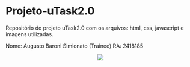 # Projeto-uTask2.0
Repositório do projeto uTask2.0 com os arquivos: html, css, javascript e imagens utilizadas.

Nome: Augusto Baroni Simionato (Trainee)
RA: 2418185
<div align="center">
  <img src="https://user-images.githubusercontent.com/72254418/151616305-4a5dde45-8a48-4bc6-a98c-bc337328fa5f.png" />
</div>
